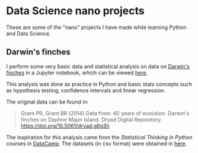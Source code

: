 # Data Science nano projects
These are some of the "nano" projects I have made while learning Python and Data Science.

## Darwin's finches

I perform some very basic data and statistical analysis on data on [Darwin's finches](https://en.wikipedia.org/wiki/Darwin%27s_finches) in a Jupyter notebook, which can be viewed [here](https://github.com/hugorcf/data-science-nano-projects/blob/master/Darwin-finches/Darwin-finches.ipynb).

This analysis was done as practice in Python and basic stats concepts such as hypothesis testing, confidence intervals and linear regression.

The original data can be found in:

> Grant PR, Grant BR (2014) Data from: 40 years of evolution. Darwin's finches on Daphne Major Island. Dryad Digital Repository. https://doi.org/10.5061/dryad.g6g3h

The inspiration for this analysis came from the *Statistical Thinking in Python* courses in [DataCamp](https://www.datacamp.com). The datasets (in csv format) were obtained in [here](https://github.com/johnashu/datacamp/tree/master/statistical-thinking-in-python-part-2).
